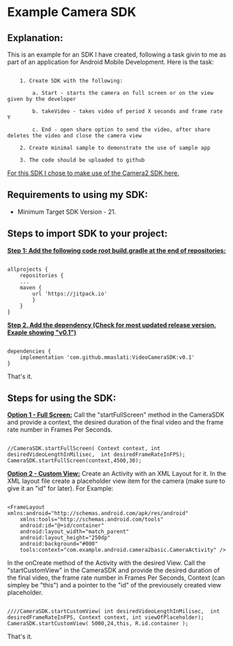 
# Example Camera SDK

## Explanation:
This is an example for an SDK I have created, following a task givin to me as part of an application for Android Mobile Development. Here is the task:
```

	1. Create SDK with the following:

		a. Start - starts the camera on full screen or on the view given by the developer

		b. takeVideo - takes video of period X seconds and frame rate Y

		c. End - open share option to send the video, after share deletes the video and close the camera view

	2. Create minimal sample to demonstrate the use of sample app

	3. The code should be uploaded to github

```
[For this SDK I chose to make use of the Camera2 SDK here.](https://github.com/googlesamples/android-Camera2Basic)

## Requirements to using my SDK:
* Minimum Target SDK Version - 21.

## Steps to import SDK to your project:
<b><u> Step 1: Add the following code root build.gradle at the end of repositories: </u></b>

  

```

allprojects {
	repositories {
	...
	maven {
		url 'https://jitpack.io'
		}
	}
}

```

  

  

<b><u>Step 2. Add the dependency (Check for most updated release version. Exaple showing "v0.1")</u></b>

```

dependencies {
	implementation 'com.github.mmaslati:VideoCameraSDK:v0.1'
}

```
That's it.
  
  
## Steps for using the SDK:
<b><u>Option 1 - Full Screen:</u></b>
Call the "startFullScreen" method in the CameraSDK and provide a context, the desired duration of the final video and the frame rate number in Frames Per Seconds.
```
	
//CameraSDK.startFullScreen( Context context, int desiredVideoLengthInMilisec,  int desiredFrameRateInFPS);
CameraSDK.startFullScreen(context,4500,30);

```

  

<b><u>Option 2 - Custom View:</u></b>
Create an Activity with an XML Layout for it. In the XML layout file create a placeholder view item for the camera (make sure to give it an "id" for later). For Example:
```

<FrameLayout xmlns:android="http://schemas.android.com/apk/res/android"  
	xmlns:tools="http://schemas.android.com/tools"  
	android:id="@+id/container"  
	android:layout_width="match_parent"  
	android:layout_height="250dp"  
	android:background="#000"  
	tools:context="com.example.android.camera2basic.CameraActivity" />

```
In the onCreate method of the Activity with the desired View. Call the "startCustomView" in the CameraSDK and provide the desired duration of the final video, the frame rate number in Frames Per Seconds, Context (can simpley be "this") and a pointer to the "id" of the previousely created view placeholder.
```

////CameraSDK.startCustomView( int desiredVideoLengthInMilisec,  int desiredFrameRateInFPS, Context context, int viewOfPlaceholder);
CameraSDK.startCustomView( 5000,24,this, R.id.container );

```
That's it.
